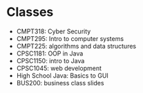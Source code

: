 # Classes

* CMPT318: Cyber Security 
* CMPT295: Intro to computer systems 
* CMPT225: algorithms and data structures 
* CPSC1181: OOP in Java	
* CPSC1150: intro to Java
* CPSC1045: web development
* High School Java: Basics to GUI
* BUS200: business class slides 	
